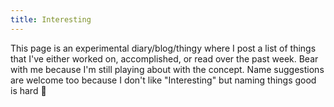 ```yaml
---
title: Interesting
---
```


This page is an experimental diary/blog/thingy where I post a list of things that I've either worked on, accomplished, or read over the past week. Bear with me because I'm still playing about with the concept. Name suggestions are welcome too because I don't like "Interesting" but naming things good is hard 🤯
